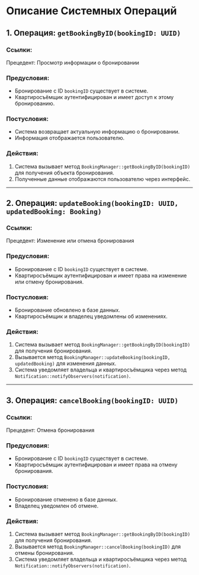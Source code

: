 
# Описание Системных Операций

## 1. Операция: `getBookingByID(bookingID: UUID)`

### Ссылки:
Прецедент: Просмотр информации о бронировании

### Предусловия:
- Бронирование с ID `bookingID` существует в системе.
- Квартиросъёмщик аутентифицирован и имеет доступ к этому бронированию.

### Постусловия:
- Система возвращает актуальную информацию о бронировании.
- Информация отображается пользователю.

### Действия:
1. Система вызывает метод `BookingManager::getBookingByID(bookingID)` для получения объекта бронирования.
2. Полученные данные отображаются пользователю через интерфейс.

---

## 2. Операция: `updateBooking(bookingID: UUID, updatedBooking: Booking)`

### Ссылки:
Прецедент: Изменение или отмена бронирования

### Предусловия:
- Бронирование с ID `bookingID` существует в системе.
- Квартиросъёмщик аутентифицирован и имеет права на изменение или отмену бронирования.

### Постусловия:
- Бронирование обновлено в базе данных.
- Квартиросъёмщик и владелец уведомлены об изменениях.

### Действия:
1. Система вызывает метод `BookingManager::getBookingByID(bookingID)` для получения бронирования.
2. Вызывается метод `BookingManager::updateBooking(bookingID, updatedBooking)` для изменения данных.
3. Система уведомляет владельца и квартиросъёмщика через метод `Notification::notifyObservers(notification)`.

---

## 3. Операция: `cancelBooking(bookingID: UUID)`

### Ссылки:
Прецедент: Отмена бронирования

### Предусловия:
- Бронирование с ID `bookingID` существует в системе.
- Квартиросъёмщик аутентифицирован и имеет права на отмену бронирования.

### Постусловия:
- Бронирование отменено в базе данных.
- Владелец уведомлен об отмене.

### Действия:
1. Система вызывает метод `BookingManager::getBookingByID(bookingID)` для получения бронирования.
2. Вызывается метод `BookingManager::cancelBooking(bookingID)` для отмены бронирования.
3. Система уведомляет владельца и квартиросъёмщика через метод `Notification::notifyObservers(notification)`.

